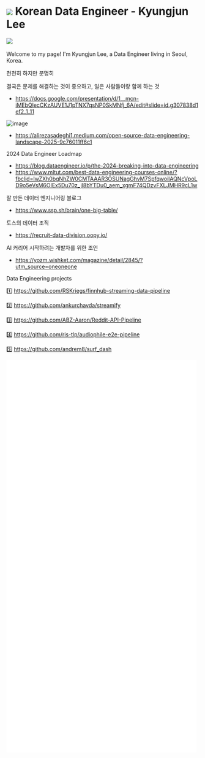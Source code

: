 <h1><img src="https://user-images.githubusercontent.com/45473846/184478805-536e18d6-c2a7-4030-b72d-2973a9d7cbe2.gif" width="30"/> Korean Data Engineer - Kyungjun Lee</h1>

<a href="https://www.linkedin.com/in/kyungjunleeme/"><img src="https://img.shields.io/badge/LinkedIn-0077B5?style=for-the-badge&logo=linkedin&logoColor=white"></a>



Welcome to my page! I'm Kyungjun Lee, a Data Engineer living in Seoul, Korea.
</br>


천천히 하지만 분명히

결국은 문제를 해결하는 것이 중요하고, 일은 사람들이랑 함께 하는 것
- https://docs.google.com/presentation/d/1__mcn-iMEbQlecCKzAUVE1J1pTNX7qsNP0SkMNfj_6A/edit#slide=id.g307838d1ef2_1_11

![image](https://github.com/user-attachments/assets/a2affc69-df33-4852-802d-5ef274abd740)
- https://alirezasadeghi1.medium.com/open-source-data-engineering-landscape-2025-9c76011ff6c1


2024 Data Engineer Loadmap

- https://blog.dataengineer.io/p/the-2024-breaking-into-data-engineering
- https://www.mltut.com/best-data-engineering-courses-online/?fbclid=IwZXh0bgNhZW0CMTAAAR3OSUNagGhvM7SpfqwoilAQNcVpoLD9o5eVsM6OIEx5Du70z_jl8bYTDu0_aem_xgmF74QDzvFXLJMHR9cL1w

잘 만든 데이터 엔지니어링 블로그
- https://www.ssp.sh/brain/one-big-table/

토스의 데이터 조직
- https://recruit-data-division.oopy.io/

AI 커리어 시작하려는 개발자를 위한 조언

- https://yozm.wishket.com/magazine/detail/2845/?utm_source=oneoneone


Data Engineering projects 

1️⃣ https://github.com/RSKriegs/finnhub-streaming-data-pipeline

2️⃣ https://github.com/ankurchavda/streamify

3️⃣ https://github.com/ABZ-Aaron/Reddit-API-Pipeline

4️⃣ https://github.com/ris-tlp/audiophile-e2e-pipeline

5️⃣ https://github.com/andrem8/surf_dash

![](github-metrics.svg)
